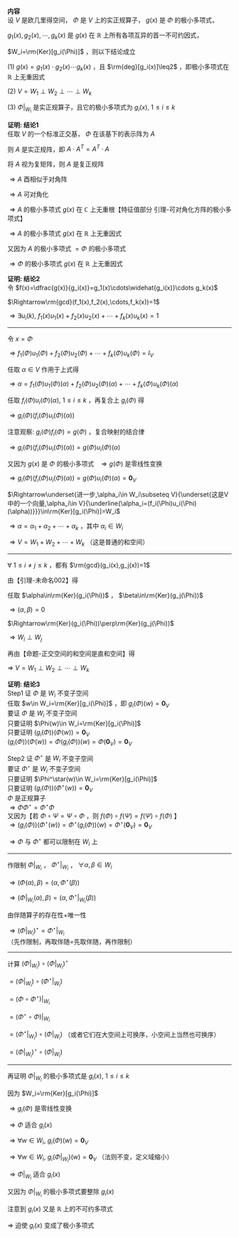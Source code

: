 **内容**  
设 $V$ 是欧几里得空间， $\Phi$ 是 $V$ 上的实正规算子， $g(x)$ 是 $\Phi$ 的极小多项式，  
  
 $g_1(x),g_2(x),\cdots,g_k(x)$ 是 $g(x)$ 在 $\mathbb R$ 上所有各项互异的首一不可约因式，  
  
 $W_i=\rm{Ker}[g_i(\Phi)]$ ，则以下结论成立  
  
 $(1)\ g(x)=g_1(x)\cdot g_2(x)\cdots g_k(x)$ ，且 $\rm{deg}[g_i(x)]\leq2$ ，即极小多项式在 $\mathbb R$ 上无重因式  
  
 $(2)\ V=W_1\perp W_2\perp \cdots \perp W_k$  
  
 $(3)\ \Phi\left|\right._{W_i}$ 是实正规算子，且它的极小多项式为 $g_i(x),\ 1\le i\le k$  
  
**证明: 结论1**  
任取 $V$ 的一个标准正交基， $\Phi$ 在该基下的表示阵为 $A$  
  
则 $A$ 是实正规阵，即 $A\cdot A^T=A^T\cdot A$  
  
将 $A$ 视为复矩阵，则 $A$ 是复正规阵  
  
 $\Rightarrow A$ 酉相似于对角阵  
  
 $\Rightarrow A$ 可对角化  
  
 $\Rightarrow A$ 的极小多项式 $g(x)$ 在 $\mathbb C$ 上无重根【特征值部分 引理-可对角化方阵的极小多项式】  
  
 $\Rightarrow A$ 的极小多项式 $g(x)$ 在 $\mathbb R$ 上无重因式  
  
又因为 $A$ 的极小多项式 $=\Phi$ 的极小多项式  
  
 $\Rightarrow \Phi$ 的极小多项式 $g(x)$ 在 $\mathbb R$ 上无重因式  
  
**证明: 结论2**  
令 $f(x)=\dfrac{g(x)}{g_i(x)}=g_1(x)\cdots\widehat{g_i(x)}\cdots g_k(x)$  
  
 $\Rightarrow\rm{gcd}(f_1(x),f_2(x),\cdots,f_k(x))=1$  
  
 $\Rightarrow\exists u_i(k),\ f_1(x)u_1(x)+f_2(x)u_2(x)+\cdots+f_k(x)u_k(x)=1$  
  
---  
  
令 $x=\Phi$  
  
 $\Rightarrow f_1(\Phi)u_1(\Phi)+f_2(\Phi)u_2(\Phi)+\cdots+f_k(\Phi)u_k(\Phi)=I_V$  
  
任取 $\alpha\in V$ 作用于上式得  
  
 $\Rightarrow\alpha=f_1(\Phi)u_1(\Phi)(\alpha)+f_2(\Phi)u_2(\Phi)(\alpha)+\cdots+f_k(\Phi)u_k(\Phi)(\alpha)$  
  
任取 $f_i(\Phi)u_i(\Phi)(\alpha),\ 1\le i\le k$ ，再复合上 $g_i(\Phi)$ 得  
  
 $\Rightarrow g_i(\Phi)(f_i(\Phi)u_i(\Phi)(\alpha))$  
  
注意观察:  $g_i(\Phi)f_i(\Phi)=g(\Phi)$ ，复合映射的结合律  
  
 $\Rightarrow g_i(\Phi)(f_i(\Phi)u_i(\Phi)(\alpha))=g(\Phi)u_i(\Phi)(\alpha)$  
  
又因为 $g(x)$ 是 $\Phi$ 的极小多项式 $\enspace\Rightarrow g(\Phi)$ 是零线性变换  
  
 $\Rightarrow g_i(\Phi)(f_i(\Phi)u_i(\Phi)(\alpha))=g(\Phi)u_i(\Phi)(\alpha)=\mathbf0_V$  
  
 $\Rightarrow\underset{进一步,\alpha_i\in W_i\subseteq V}{\underset{这是V中的一个向量,\alpha_i\in V}{\underline{\alpha_i=(f_i(\Phi)u_i(\Phi)(\alpha))}}}\in\rm{Ker}[g_i(\Phi)]=W_i$  
  
 $\Rightarrow\alpha=\alpha_1+\alpha_2+\cdots+\alpha_k$ ，其中 $\alpha_i\in W_i$  
  
 $\Rightarrow V=W_1+ W_2+ \cdots + W_k$ （这是普通的和空间）  
  
  
---  
  
 $\forall\ 1\le i\neq j\le k$ ，都有 $\rm{gcd}(g_i(x),g_j(x))=1$  
  
由【引理-未命名002】得  
  
任取 $\alpha\in\rm{Ker}(g_i(\Phi))$ ， $\beta\in\rm{Ker}(g_j(\Phi))$  
  
 $\Rightarrow(\alpha,\beta)=0$  
  
 $\Rightarrow\rm{Ker}(g_i(\Phi))\perp\rm{Ker}(g_j(\Phi))$  
  
 $\Rightarrow W_i\perp W_j$  
  
再由【命题-正交空间的和空间是直和空间】得  
  
 $\Rightarrow\ V=W_1\perp W_2\perp \cdots \perp W_k$  
  
**证明: 结论3**  
Step1 证 $\Phi$ 是 $W_i$ 不变子空间  
任取 $w\in W_i=\rm{Ker}[g_i(\Phi)]$ ，即 $g_i(\Phi)(w)=\mathbf0_V$  
要证 $\Phi$ 是 $W_i$ 不变子空间  
只要证明 $\Phi(w)\in W_i=\rm{Ker}[g_i(\Phi)]$  
只要证明 $(g_i(\Phi))(\Phi(w))=\mathbf0_V$  
 $(g_i(\Phi))(\Phi(w))=\Phi(g_i(\Phi))(w)=\Phi(\mathbf0_V)=\mathbf0_V$  
  
Step2 证 $\Phi^\star$ 是 $W_i$ 不变子空间  
要证 $\Phi^\star$ 是 $W_i$ 不变子空间  
只要证明 $\Phi^\star(w)\in W_i=\rm{Ker}[g_i(\Phi)]$  
只要证明 $(g_i(\Phi))(\Phi^\star(w))=\mathbf0_V$  
 $\Phi$ 是正规算子  
 $\Rightarrow\Phi\Phi^\star=\Phi^\star\Phi$  
又因为【若 $\Phi\circ\Psi=\Psi\circ\Phi$ ，则 $f(\Phi)\circ f(\Psi)=f(\Psi)\circ f(\Phi)$ 】  
 $\Rightarrow(g_i(\Phi))(\Phi^\star(w))=\Phi^\star(g_i(\Phi))(w)=\Phi^\star(\mathbf0_V)=\mathbf0_V$  
  
 $\Rightarrow\Phi$ 与 $\Phi^\star$ 都可以限制在 $W_i$ 上  
  
---  
  
作限制 $\Phi\left|\right._{W_i}$ ， $\Phi^\star\left|\right._{W_i}$ ， $\forall \alpha,\beta\in W_i$  
  
 $\Rightarrow(\Phi(\alpha),\beta)=(\alpha,\Phi^\star(\beta))$  
  
 $\Rightarrow(\Phi\left|\right._{W_i}(\alpha),\beta)=(\alpha,\Phi^\star\left|\right._{W_i}(\beta))$  
  
由伴随算子的存在性+唯一性  
  
 $\Rightarrow(\Phi\left|\right._{W_i})^\star=\Phi^\star\left|\right._{W_i}$  
（先作限制，再取伴随=先取伴随，再作限制）  
  
---  
  
计算 $(\Phi\left|\right._{W_i})\circ(\Phi\left|\right._{W_i})^\star$  
  
 $=(\Phi\left|\right._{W_i})\circ(\Phi^\star\left|\right._{W_i})$  
  
 $=(\Phi\circ\Phi^\star)\left|\right._{W_i}$  
  
 $=(\Phi^\star\circ\Phi)\left|\right._{W_i}$  
  
 $=(\Phi^\star\left|\right._{W_i})\circ(\Phi\left|\right._{W_i})$ （或者它们在大空间上可换序，小空间上当然也可换序）  
  
 $=(\Phi\left|\right._{W_i})^\star\circ(\Phi\left|\right._{W_i})$  
  
---  
  
再证明 $\Phi\left|\right._{W_i}$ 的极小多项式是 $g_i(x),\ 1\le i\le k$  
  
因为 $W_i=\rm{Ker}[g_i(\Phi)]$  
  
 $\Rightarrow g_i(\Phi)$ 是零线性变换  
  
 $\Rightarrow\Phi$ 适合 $g_i(x)$  
  
 $\Rightarrow\forall w\in W_i,\ g_i(\Phi)(w)=\mathbf0_V$  
  
 $\Rightarrow\forall w\in W_i,\ g_i(\Phi\left|\right._{W_i})(w)=\mathbf0_V$ （法则不变，定义域缩小）  
  
 $\Rightarrow\Phi\left|\right._{W_i}$ 适合 $g_i(x)$  
  
又因为 $\Phi\left|\right._{W_i}$ 的极小多项式要整除 $g_i(x)$  
  
注意到 $g_i(x)$ 又是 $\mathbb{R}$ 上的不可约多项式  
  
 $\Rightarrow$ 迫使 $g_i(x)$ 变成了极小多项式  
